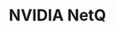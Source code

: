---
title: NVIDIA NetQ
layout: pdf
product: Cumulus NetQ
type: pdf
bookhidden: true
version: "4.15"
imgData: cumulus-netq
siteSlug: cumulus-netq
pdfhidden: true

---
